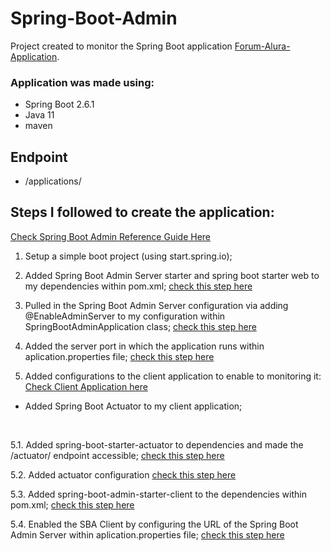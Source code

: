 # Spring-Boot-Admin

Project created to monitor the Spring Boot application [Forum-Alura-Application](https://github.com/brunaellen/forum-project-springBoot-API-REST).

### Application was made using:

* Spring Boot 2.6.1
* Java 11
* maven

## Endpoint

* /applications/

## Steps I followed to create the application: 
[Check Spring Boot Admin Reference Guide Here](https://codecentric.github.io/spring-boot-admin/2.4.3/)

1. Setup a simple boot project (using start.spring.io);
2. Added Spring Boot Admin Server starter and spring boot starter web to my dependencies within pom.xml; [check this step here](https://github.com/brunaellen/spring-boot-admin/blob/master/pom.xml)

3. Pulled in the Spring Boot Admin Server configuration via adding @EnableAdminServer to my configuration within SpringBootAdminApplication class; [check this step here](https://github.com/brunaellen/spring-boot-admin/commit/79e7c2d383528529b7be7aabd9459a69e8d65055)


4. Added the server port in which the application runs within aplication.properties file; [check this step here](https://github.com/brunaellen/spring-boot-admin/commit/f577c184b8cbce84dc208d3101cb524f767faf83)

5. Added configurations to the client application to enable to monitoring it:
[Check Client Application here](https://github.com/brunaellen/forum-project-springBoot-API-REST)

* Added Spring Boot Actuator to my client application;
<br/>

5.1. Added spring-boot-starter-actuator to dependencies and made the /actuator/ endpoint accessible; [check this step here](https://github.com/brunaellen/forum-project-springBoot-API-REST/commit/415d62e0f549749094bea8b2a05f6141e13ae96c)<br/> 

5.2. Added actuator configuration [check this step here](https://github.com/brunaellen/forum-project-springBoot-API-REST/commit/83f6add3731fc60ce16063c8ef2f92f029d116e4)<br/>

5.3. Added spring-boot-admin-starter-client to the dependencies within pom.xml; [check this step here](https://github.com/brunaellen/forum-project-springBoot-API-REST/commit/0456b26a6b2a97df3e108e526dc74f39f7291019)

5.4. Enabled the SBA Client by configuring the URL of the Spring Boot Admin Server within aplication.properties file; [check this step here](https://github.com/brunaellen/forum-project-springBoot-API-REST/commit/7c9c2b118a4ccf967b60c0388a097d8062796d87)